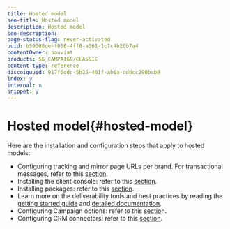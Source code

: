 ```yaml
---
title: Hosted model
seo-title: Hosted model
description: Hosted model
seo-description: 
page-status-flag: never-activated
uuid: b59308de-f068-4ff8-a361-1c7c4b26b7a4
contentOwner: sauviat
products: SG_CAMPAIGN/CLASSIC
content-type: reference
discoiquuid: 917f6cdc-5b25-401f-ab6a-dd6cc290bab8
index: y
internal: n
snippet: y
---
```


# Hosted model{#hosted-model}

Here are the installation and configuration steps that apply to hosted models:

* Configuring tracking and mirror page URLs per brand. For transactional messages, refer to this [section](../../message-center/using/configuring-multibranding.md).
* Installing the client console: refer to this [section](../../installation/using/installing-the-client-console.md).
* Installing packages: refer to this [section](/installation/using/installing-packages.md).
* Learn more on the deliverability tools and best practices by reading the [getting started guide](https://docs.campaign.adobe.com/doc/AC/getting_started/EN/deliverability.html) and [detailed documentation](../../delivery/using/about-deliverability.md).
* Configuring Campaign options: refer to this [section](../../installation/using/configuring-campaign-options.md).
* Configuring CRM connectors: refer to this [section](../../platform/using/crm-connectors.md).

